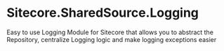 Sitecore.SharedSource.Logging
=============================

Easy to use Logging Module for Sitecore that allows you to abstract the Repository, centralize Logging logic and make logging exceptions easier
